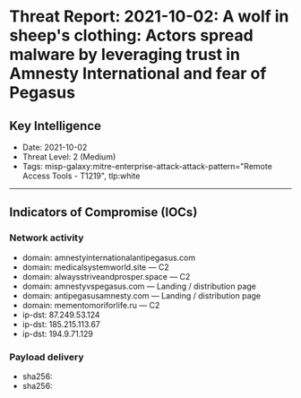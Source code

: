 # Threat Report: 2021-10-02: A wolf in sheep's clothing: Actors spread malware by leveraging trust in Amnesty International and fear of Pegasus


## Key Intelligence
* Date: 2021-10-02
* Threat Level: 2 (Medium)
* Tags: misp-galaxy:mitre-enterprise-attack-attack-pattern="Remote Access Tools - T1219", tlp:white

---

## Indicators of Compromise (IOCs)
### Network activity
* domain: amnestyinternationalantipegasus.com
* domain: medicalsystemworld.site — C2
* domain: alwaysstriveandprosper.space — C2
* domain: amnestyvspegasus.com — Landing / distribution page
* domain: antipegasusamnesty.com — Landing / distribution page
* domain: mementomoriforlife.ru — C2
* ip-dst: 87.249.53.124
* ip-dst: 185.215.113.67
* ip-dst: 194.9.71.129

### Payload delivery
* sha256: <sha256>
* sha256: <sha256>
